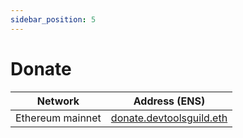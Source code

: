 ```yaml
---
sidebar_position: 5
---
```


# Donate

|Network|Address (ENS) |
|---|---|
|Ethereum mainnet|[donate.devtoolsguild.eth](https://etherscan.io/address/donate.devtoolsguild.eth)|
